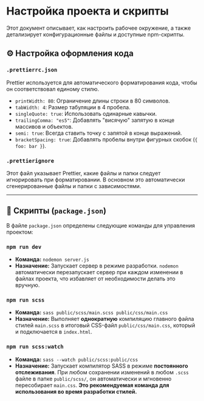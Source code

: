 # Настройка проекта и скрипты

Этот документ описывает, как настроить рабочее окружение, а также детализирует конфигурационные файлы и доступные npm-скрипты.

## ⚙️ Настройка оформления кода

### `.prettierrc.json`

Prettier используется для автоматического форматирования кода, чтобы он соответствовал единому стилю.

-   `printWidth: 80`: Ограничение длины строки в 80 символов.
-   `tabWidth: 4`: Размер табуляции в 4 пробела.
-   `singleQuote: true`: Использовать одинарные кавычки.
-   `trailingComma: "es5"`: Добавлять "висячую" запятую в конце массивов и объектов.
-   `semi: true`: Всегда ставить точку с запятой в конце выражений.
-   `bracketSpacing: true`: Добавлять пробелы внутри фигурных скобок (`{ foo: bar }`).

### `.prettierignore`

Этот файл указывает Prettier, какие файлы и папки следует игнорировать при форматировании. В основном это автоматически сгенерированные файлы и папки с зависимостями.

---

## 📜 Скрипты (`package.json`)

В файле `package.json` определены следующие команды для управления проектом:

### `npm run dev`

-   **Команда:** `nodemon server.js`
-   **Назначение:** Запускает сервер в режиме разработки. `nodemon` автоматически перезапускает сервер при каждом изменении в файлах проекта, что избавляет от необходимости делать это вручную.

### `npm run scss`

-   **Команда:** `sass public/scss/main.scss public/css/main.css`
-   **Назначение:** Выполняет **однократную** компиляцию главного файла стилей `main.scss` в итоговый CSS-файл `public/css/main.css`, который и подключается в `index.html`.

### `npm run scss:watch`

-   **Команда:** `sass --watch public/scss:public/css`
-   **Назначение:** Запускает компилятор SASS в режиме **постоянного отслеживания**. При любом сохранении изменений в любом `.scss` файле в папке `public/scss/`, он автоматически и мгновенно пересобирает `main.css`. **Это рекомендуемая команда для использования во время разработки стилей.**
